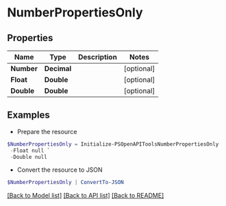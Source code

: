 # NumberPropertiesOnly
## Properties

Name | Type | Description | Notes
------------ | ------------- | ------------- | -------------
**Number** | **Decimal** |  | [optional] 
**Float** | **Double** |  | [optional] 
**Double** | **Double** |  | [optional] 

## Examples

- Prepare the resource
```powershell
$NumberPropertiesOnly = Initialize-PSOpenAPIToolsNumberPropertiesOnly  -Number null `
 -Float null `
 -Double null
```

- Convert the resource to JSON
```powershell
$NumberPropertiesOnly | ConvertTo-JSON
```

[[Back to Model list]](../README.md#documentation-for-models) [[Back to API list]](../README.md#documentation-for-api-endpoints) [[Back to README]](../README.md)

